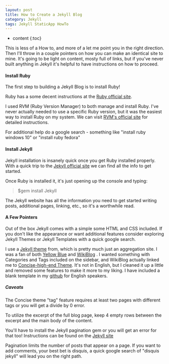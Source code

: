 ```yaml
---
layout: post
title: How to Create a Jekyll Blog
category: Jekyll
tags: Jekyll StaticApp HowTo
---
```


* content
{:toc}

This is less of a How to, and more of a let me point you in the right direction. Then I\'ll throw in a couple pointers on how you can make an identical site to mine. It\'s going to be light on content, mosty full of links, but if you\'ve never built anything in Jekyll it\'s helpful to have instructions on how to proceed.




#### Install Ruby

The first step to building a Jekyll Blog is to install Ruby!

Ruby has a some decent instructions at the [Ruby official site](https://www.ruby-lang.org/en/documentation/installation/).

I used RVM (Ruby Version Manager) to both manage and install Ruby. I\'ve never actually needed to use a specific Ruby version, but it was the easiest way to install Ruby on my system. We can visit [RVM's official site](https://rvm.io/rvm/install) for detailed instructions.

For additional help do a google search - something like "install ruby windows 10" or "install ruby fedora"

#### Install Jekyll

Jekyll installation is insanely quick once you get Ruby installed properly. With a quick trip to the [Jekyll official site](https://jekyllrb.com/) we can find all the info to get started.

Once Ruby is installed it, it\'s just opening up the console and typing: 

>$gem install Jekyll

The Jekyll website has all the information you need to get started writing posts, additional pages, linking, etc., so it\'s a worthwhile read.

#### A Few Pointers

Out of the box Jekyll comes with a simple some HTML and CSS included. If you don\'t like the appearance or want additional features consider exploring Jekyll Themes or Jekyll Templates with a quick google search. 

I use a [Jekyll theme](http://jekyllthemes.org/) from, which is pretty much just an aggregation site. I was a fan of both [Yellow Blue](http://jekyllthemes.org/themes/yellowblue/) and [WikiBlog](http://jekyllthemes.org/themes/wiki-blog/) . I wanted something with Categories and Tags included on the sidebar, and WikiBlog actually linked me to [Concise-high-end Theme](https://github.com/Gaohaoyang/gaohaoyang.github.io). It\'s not in English, but I cleaned it up a little and removed some features to make it more to my liking. I have included a blank template in my [github](https://github.com/papercliphat/concise_theme_jekyll) for English speakers.

##### Caveats

The Concise theme "tag" feature requires at least two pages with different tags or you will get a divide by 0 error.

To utilize the excerpt of the full blog page, keep 4 empty rows between the excerpt and the main body of the content.

You\'ll have to install the Jekyll pagination gem or you will get an error for that too! Instructions can be found on the [Jekyll site](https://jekyllrb.com/)

Pagination limits the number of posts that appear on a page. If you want to add comments, your best bet is disquis, a quick google search of "disquis jekyll" will lead you on the right path.